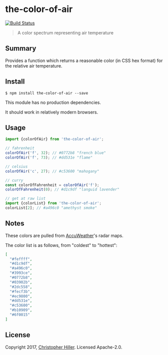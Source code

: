# the-color-of-air

[![Build Status](https://travis-ci.org/boneskull/the-color-of-air.svg?branch=master)](https://travis-ci.org/boneskull/the-color-of-air)

> A color spectrum representing air temperature

## Summary

Provides a function which returns a reasonable color (in CSS hex format) for the relative air temperature.

## Install

```shell
$ npm install the-color-of-air --save
```

This module has no production dependencies.
 
It should work in relatively modern browsers.

## Usage

```js
import {colorOfAir} from 'the-color-of-air';

// fahrenheit
colorOfAir('f', 32); // #0772b8 "french blue"
colorOfAir('f', 73); // #dd531e "flame"

// celsius
colorOfAir('c', 27); // #c53600 "mahogany"

// curry
const colorOfFahrenheit = colorOfAir('f');
colorOfFahrenheit(0); // #d1c9df "languid lavender"

// get at raw list
import {colorList} from 'the-color-of-air';
colorList[2]; // #a496c0 "amethyst smoke"
```

## Notes

These colors are pulled from [AccuWeather](http://www.accuweather.com/)'s radar maps.

The color list is as follows, from "coldest" to "hottest":

```json
[
  "#feffff",
  "#d1c9df",
  "#a496c0",
  "#3993ce",
  "#0772b8",
  "#03902b",
  "#2dc558",
  "#fecf3b",
  "#ec9800",
  "#dd531e",
  "#c53600",
  "#b10909",
  "#6f0015"
]
```

## License

Copyright 2017, [Christopher Hiller](https://boneskull.com).  Licensed Apache-2.0.
